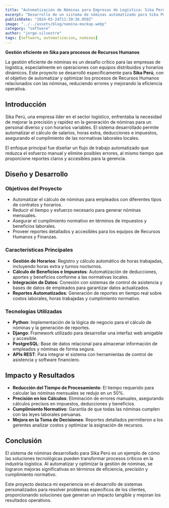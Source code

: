 ```yaml
---
title: "Automatización de Nóminas para Empresas de Logística: Sika Perú"
excerpt: "Desarrollo de un sistema de nóminas automatizado para Sika Perú, optimizando la gestión de recursos humanos en la industria logística con tecnologías modernas y flujos personalizados."
publishDate: "2024-03-24T11:39:36.050Z"
image: "../../assets/blog/nomina-mockup.webp"
category: "software"
author: "jorge-silvestre"
tags: [software, automatizacion, nominas]
---
```


**Gestión eficiente en Sika para procesos de Recursos Humanos**

La gestión eficiente de nóminas es un desafío crítico para las empresas de logística, especialmente en operaciones con equipos distribuidos y horarios dinámicos. Este proyecto se desarrolló específicamente para **Sika Perú**, con el objetivo de automatizar y optimizar los procesos de Recursos Humanos relacionados con las nóminas, reduciendo errores y mejorando la eficiencia operativa.

## Introducción

Sika Perú, una empresa líder en el sector logístico, enfrentaba la necesidad de mejorar la precisión y rapidez en la generación de nóminas para un personal diverso y con horarios variables. El sistema desarrollado permite automatizar el cálculo de salarios, horas extra, deducciones e impuestos, asegurando el cumplimiento de las normativas laborales locales.

El enfoque principal fue diseñar un flujo de trabajo automatizado que reduzca el esfuerzo manual y elimine posibles errores, al mismo tiempo que proporcione reportes claros y accesibles para la gerencia.

## Diseño y Desarrollo

### Objetivos del Proyecto

- Automatizar el cálculo de nóminas para empleados con diferentes tipos de contratos y horarios.
- Reducir el tiempo y esfuerzo necesario para generar nóminas mensuales.
- Asegurar el cumplimiento normativo en términos de impuestos y beneficios laborales.
- Proveer reportes detallados y accesibles para los equipos de Recursos Humanos y Finanzas.

### Características Principales

- **Gestión de Horarios**: Registro y cálculo automático de horas trabajadas, incluyendo horas extra y turnos nocturnos.
- **Cálculo de Beneficios e Impuestos**: Automatización de deducciones, aportes y beneficios conforme a las normativas locales.
- **Integración de Datos**: Conexión con sistemas de control de asistencia y bases de datos de empleados para garantizar datos actualizados.
- **Reportes Automatizados**: Generación de reportes en tiempo real sobre costos laborales, horas trabajadas y cumplimiento normativo.

### Tecnologías Utilizadas

- **Python**: Implementación de la lógica de negocio para el cálculo de nóminas y la generación de reportes.
- **Django**: Framework utilizado para desarrollar una interfaz web amigable y accesible.
- **PostgreSQL**: Base de datos relacional para almacenar información de empleados y nóminas de forma segura.
- **APIs REST**: Para integrar el sistema con herramientas de control de asistencia y software financiero.

## Impacto y Resultados

- **Reducción del Tiempo de Procesamiento**: El tiempo requerido para calcular las nóminas mensuales se redujo en un 50%.
- **Precisión en los Cálculos**: Eliminación de errores manuales, asegurando cálculos precisos en impuestos, deducciones y beneficios.
- **Cumplimiento Normativo**: Garantía de que todas las nóminas cumplen con las leyes laborales peruanas.
- **Mejora en la Toma de Decisiones**: Reportes detallados permitieron a los gerentes analizar costos y optimizar la asignación de recursos.

## Conclusión

El sistema de nóminas desarrollado para Sika Perú es un ejemplo de cómo las soluciones tecnológicas pueden transformar procesos críticos en la industria logística. Al automatizar y optimizar la gestión de nóminas, se lograron mejoras significativas en términos de eficiencia, precisión y cumplimiento normativo.

Este proyecto destaca mi experiencia en el desarrollo de sistemas personalizados para resolver problemas específicos de los clientes, proporcionando soluciones que generan un impacto tangible y mejoran los resultados operativos.